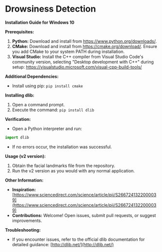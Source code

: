 # Drowsiness Detection

**Installation Guide for Windows 10**

**Prerequisites:**

1. **Python:** Download and install from https://www.python.org/downloads/.
2. **CMake:** Download and install from https://cmake.org/download/. Ensure you add CMake to your system PATH during installation.
3. **Visual Studio:** Install the C++ compiler from Visual Studio Code's community version, selecting "Desktop development with C++" during setup: https://visualstudio.microsoft.com/visual-cpp-build-tools/

**Additional Dependencies:**

- Install using pip: `pip install cmake`

**Installing dlib:**

1. Open a command prompt.
2. Execute the command: `pip install dlib`

**Verification:**

- Open a Python interpreter and run:

```python
import dlib
```


- If no errors occur, the installation was successful.

**Usage (v2 version):**

1. Obtain the facial landmarks file from the repository.
2. Run the v2 version as you would with any normal application.

**Other Information:**

- **Inspiration:** [https://www.sciencedirect.com/science/article/pii/S2667241322000039](https://www.sciencedirect.com/science/article/pii/S2667241322000039)
- **Contributions:** Welcome! Open issues, submit pull requests, or suggest improvements.

**Troubleshooting:**

- If you encounter issues, refer to the official dlib documentation for detailed guidance: [http://dlib.net/](http://dlib.net/)

